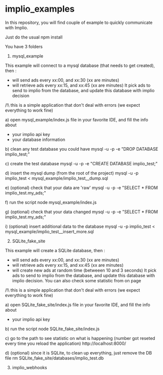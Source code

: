 # implio_examples 


In this repository, you will find couple of example to quickly communicate with Implio.

Just do the usual 
npm install

You have 3 folders

1. mysql_example

  This example will connect to a mysql database (that needs to get created), then :
   - will send ads every xx:00, and xx:30 (xx are minutes)
   - will retrieve ads every xx:15, and xx:45 (xx are minutes)
  It pick ads to send to implio from the database, and update this database with implio decision

  /!\ this is a simple application that don't deal with errors (we expect everything to work fine)


 a) open mysql_example/index.js file in your favorite IDE, and fill the info about
  - your implio api key
  - your database information 
   
  
 b) clean any test database you could have
 mysql -u <username> -p -e "DROP DATABASE implio_test;" 

 c) create the test database
 mysql -u <username> -p -e "CREATE DATABASE implio_test;" 
 
 d) insert the mysql dump (from the root of the project)
 mysql -u <username> -p implio_test < mysql_example/implio_test__dump.sql 
 
 e) (optional) check that your data are 'raw'
 mysql -u <username> -p -e "SELECT * FROM implio_test.my_ads;" 
 
 f) run the script
 node mysql_example/index.js 
 
 
 g) (optional) check that your data changed
 mysql -u <username> -p -e "SELECT * FROM implio_test.my_ads;" 


 i) (optional) insert additional data to the database
 mysql -u <username> -p implio_test < mysql_example/implio_test__insert_more.sql


2. SQLite_fake_site

  This example will create a SQLite database, then :
   - will send ads every xx:00, and xx:30 (xx are minutes)
   - will retrieve ads every xx:15, and xx:45 (xx are minutes)
   - will create new ads at random time (betweeen 10 and 3 seconds)
  It pick ads to send to implio from the database, and update this database with implio decision.
  You can also check some statistic from on page

  /!\ this is a simple application that don't deal with errors (we expect everything to work fine)


 a) open SQLite_fake_site/index.js file in your favorite IDE, and fill the info about
  - your implio api key
   
  
 b) run the script
 node SQLite_fake_site/index.js

 c) go to the path to see statistic on what is happening (number got reseted every time you reload the application)
 http://localhost:8000/



 d) (optional) since it is SQLite, to clean up everything, just remove the DB file
 rm SQLite_fake_site/databases/implio_test.db

3. implio_webhooks


